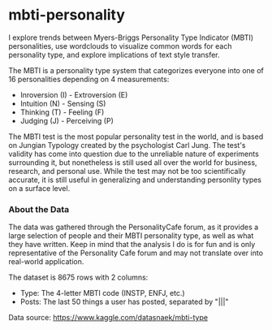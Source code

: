 # mbti-personality
I explore trends between Myers-Briggs Personality Type Indicator (MBTI) personalities, use wordclouds to visualize common words for each personality type, and explore implications of text style transfer.

The MBTI is a personality type system that categorizes everyone into one of 16 personalities depending on 4 measurements:

- Inroversion (I) - Extroversion (E)
- Intuition (N) - Sensing (S)
- Thinking (T) - Feeling (F)
- Judging (J) - Perceiving (P)

The MBTI test is the most popular personality test in the world, and is based on Jungian Typology created by the psychologist Carl Jung. The test's validity has come into question due to the unreliable nature of experiments surrounding it, but nonetheless is still used all over the world for business, research, and personal use. While the test may not be too scientifically accurate, it is still useful in generalizing and understanding personlity types on a surface level.

### About the Data
The data was gathered through the PersonalityCafe forum, as it provides a large selection of people and their MBTI personality type, as well as what they have written. Keep in mind that the analysis I do is for fun and is only representative of the Personality Cafe forum and may not translate over into real-world application.

The dataset is 8675 rows with 2 columns:
- Type: The 4-letter MBTI code (INSTP, ENFJ, etc.)
- Posts: The last 50 things a user has posted, separated by "|||"

Data source: https://www.kaggle.com/datasnaek/mbti-type
